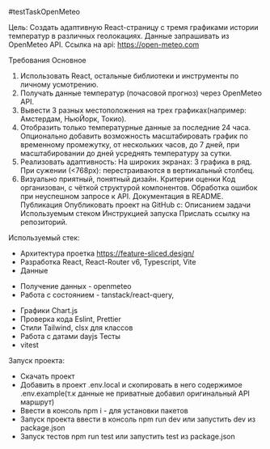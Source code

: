 #testTaskOpenMeteo

Цель:
Создать адаптивную React-страницу с тремя графиками истории температур в различных геолокациях.
Данные запрашивать из OpenMeteo API.
Ссылка на api: https://open-meteo.com

Требования
Основное

1. Использовать React, остальные библиотеки и инструменты по личному
   усмотрению.
2. Получать данные температур (почасовой прогноз) через OpenMeteo API.
3. Вывести 3 разных местоположения на трех графиках(например: Амстердам,
   НьюЙорк, Токио).
4. Отобразить только температурные данные за последние 24 часа.
   Опционально добавить возможность масштабировать график по временному
   промежутку, от нескольких часов, до 7 дней, при масштабировании до дней
   усреднять температуру за сутки.
5. Реализовать адаптивность:
   На широких экранах: 3 графика в ряд.
   При сужении (&lt;768px): перестраиваются в вертикальный столбец.
6. Визуально приятный, понятный дизайн.
   Критерии оценки
   Код организован, с чёткой структурой компонентов.
   Обработка ошибок при неуспешном запросе к API.
   Документация в README.
   Публикация
   Опубликовать проект на GitHub с:
   Описанием задачи
   Используемым стеком
   Инструкцией запуска
   Прислать ссылку на репозиторий.

Используемый стек:
- Архитектура проетка
https://feature-sliced.design/
- Разработка
React, React-Router v6, Typescript, Vite
- Данные
* Получение данных - openmeteo
* Работа с состоянием - tanstack/react-query,
- Графики 
Chart.js
- Проверка кода
Eslint, Prettier
- Стили
Tailwind, clsx для классов
- Работа с датами
dayjs
Тесты
- vitest

Запуск проекта:
- Скачать проект
- Добавить в проект .env.local и скопировать в него содержимое .env.example(т.к данные не приватные добавил оригинальный API маршрут)
- Ввести в консоль npm i - для установки пакетов
- Запуск проекта ввести в консоль npm run dev или запустить dev из package.json
- Запуск тестов npm run test или запустить test из package.json